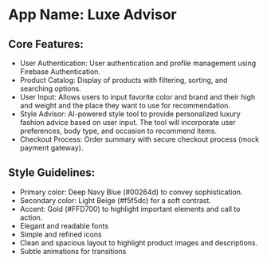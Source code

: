# **App Name**: Luxe Advisor

## Core Features:

- User Authentication: User authentication and profile management using Firebase Authentication.
- Product Catalog: Display of products with filtering, sorting, and searching options.
- User Input: Allows users to input favorite color and brand and their high and weight and the place they want to use for recommendation.
- Style Advisor: AI-powered style tool to provide personalized luxury fashion advice based on user input. The tool will incorporate user preferences, body type, and occasion to recommend items.
- Checkout Process: Order summary with secure checkout process (mock payment gateway).

## Style Guidelines:

- Primary color: Deep Navy Blue (#00264d) to convey sophistication.
- Secondary color: Light Beige (#f5f5dc) for a soft contrast.
- Accent: Gold (#FFD700) to highlight important elements and call to action.
- Elegant and readable fonts
- Simple and refined icons
- Clean and spacious layout to highlight product images and descriptions.
- Subtle animations for transitions